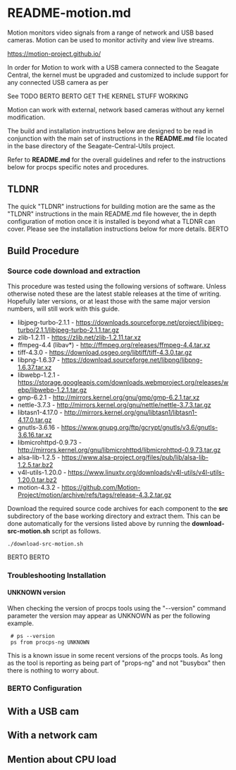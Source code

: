 # README-motion.md
Motion monitors video signals from a range of network and
USB based cameras. Motion can be used to monitor activity 
and view live streams.

https://motion-project.github.io/

In order for Motion to work with a USB camera connected to
the Seagate Central, the kernel must be upgraded and customized
to include support for any connected USB camera as per

See TODO BERTO BERTO GET THE KERNEL STUFF WORKING

Motion can work with external, network based cameras without
any kernel modification.

The build and installation instructions below are designed to be
read in conjunction with the main set of instructions in the
**README.md** file located in the base directory of the
Seagate-Central-Utils project. 

Refer to **README.md** for the overall guidelines and refer to the
instructions below for procps specific notes and procedures.

## TLDNR
The quick "TLDNR" instructions for building motion are the same as the
"TLDNR" instructions in the main README.md file however, the in depth
configuration of motion once it is installed is beyond what a TLDNR can
cover. Please see the installation instructions below for more details. BERTO

## Build Procedure
### Source code download and extraction
This procedure was tested using the following versions of software.
Unless otherwise noted these are the latest stable releases at the
time of writing. Hopefully later versions, or at least those with
the same major version numbers, will still work with this guide.

* libjpeg-turbo-2.1.1 - https://downloads.sourceforge.net/project/libjpeg-turbo/2.1.1/libjpeg-turbo-2.1.1.tar.gz
* zlib-1.2.11 - https://zlib.net/zlib-1.2.11.tar.xz
* ffmpeg-4.4 (libav*) - http://ffmpeg.org/releases/ffmpeg-4.4.tar.xz
* tiff-4.3.0 - https://download.osgeo.org/libtiff/tiff-4.3.0.tar.gz
* libpng-1.6.37 - https://download.sourceforge.net/libpng/libpng-1.6.37.tar.xz
* libwebp-1.2.1 - https://storage.googleapis.com/downloads.webmproject.org/releases/webp/libwebp-1.2.1.tar.gz
* gmp-6.2.1 - http://mirrors.kernel.org/gnu/gmp/gmp-6.2.1.tar.xz
* nettle-3.7.3 - http://mirrors.kernel.org/gnu/nettle/nettle-3.7.3.tar.gz
* libtasn1-4.17.0 - http://mirrors.kernel.org/gnu/libtasn1/libtasn1-4.17.0.tar.gz
* gnutls-3.6.16 - https://www.gnupg.org/ftp/gcrypt/gnutls/v3.6/gnutls-3.6.16.tar.xz
* libmicrohttpd-0.9.73 - http://mirrors.kernel.org/gnu/libmicrohttpd/libmicrohttpd-0.9.73.tar.gz
* alsa-lib-1.2.5 - https://www.alsa-project.org/files/pub/lib/alsa-lib-1.2.5.tar.bz2
* v4l-utils-1.20.0 - https://www.linuxtv.org/downloads/v4l-utils/v4l-utils-1.20.0.tar.bz2
* motion-4.3.2 - https://github.com/Motion-Project/motion/archive/refs/tags/release-4.3.2.tar.gz

Download the required source code archives for each component to 
the **src** subdirectory of the base working directory and extract
them. This can be done automatically for the versions listed above
by running the **download-src-motion.sh** script as follows.

    ./download-src-motion.sh

BERTO BERTO

### Troubleshooting Installation
#### UNKNOWN version     
When checking the version of procps tools using the "--version" command
parameter the version may appear as UNKNOWN as per the following
example.

     # ps --version
     ps from procps-ng UNKNOWN

This is a known issue in some recent versions of the procps tools. As
long as the tool is reporting as being part of "props-ng" and not 
"busybox" then there is nothing to worry about.


### BERTO Configuration 

## With a USB cam

## With a network cam


## Mention about CPU load




